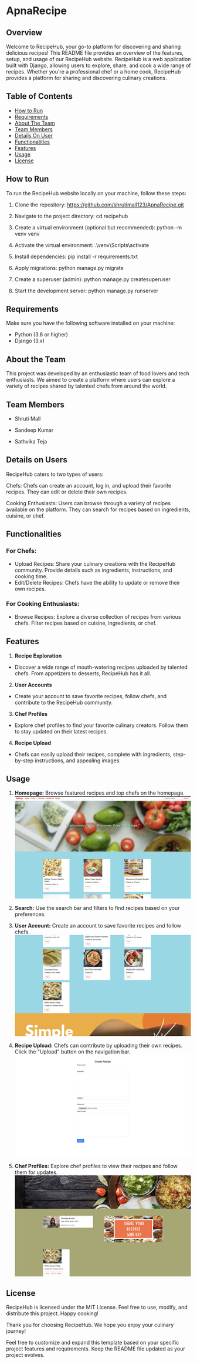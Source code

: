 # ApnaRecipe

## Overview
Welcome to RecipeHub, your go-to platform for discovering and sharing delicious recipes! This README file provides an overview of the features, setup, and usage of our RecipeHub website.
RecipeHub is a web application built with Django, allowing users to explore, share, and cook a wide range of recipes. Whether you're a professional chef or a home cook, RecipeHub provides a platform for sharing and discovering culinary creations.

## Table of Contents
- [How to Run](#How-to-Run)
- [Requirements](#Requirements)
- [About The Team](#About-the-Team)
- [Team Members](#Team-Members)
- [Details On User](#Details-on-Users)
- [Functionalities](#Functionalities)
- [Features](#Features)
- [Usage](#Usage)
- [License](#Usage)



## How to Run
To run the RecipeHub website locally on your machine, follow these steps:
1. Clone the repository:
   https://github.com/shrutimall123/ApnaRecipe.git

2. Navigate to the project directory:
   cd recipehub

3. Create a virtual environment (optional but recommended):
   python -m venv venv

4. Activate the virtual environment:
   .\venv\Scripts\activate

5. Install dependencies:
   pip install -r requirements.txt

6. Apply migrations:
   python manage.py migrate

7. Create a superuser (admin):
   python manage.py createsuperuser

8. Start the development server:
   python manage.py runserver

## Requirements
Make sure you have the following software installed on your machine:

- Python (3.6 or higher)
- Django (3.x)


## About the Team
This project was developed by an enthusiastic team of food lovers and tech enthusiasts. We aimed to create a platform where users can explore a variety of recipes shared by talented chefs from around the world.

## Team Members
- Shruti Mall

- Sandeep Kumar

- Sathvika Teja

## Details on Users
RecipeHub caters to two types of users:

Chefs:
Chefs can create an account, log in, and upload their favorite recipes.
They can edit or delete their own recipes.

Cooking Enthusiasts:
Users can browse through a variety of recipes available on the platform.
They can search for recipes based on ingredients, cuisine, or chef.


## Functionalities

### For Chefs:
- Upload Recipes:
Share your culinary creations with the RecipeHub community.
Provide details such as ingredients, instructions, and cooking time.
- Edit/Delete Recipes:
Chefs have the ability to update or remove their own recipes.

### For Cooking Enthusiasts:
- Browse Recipes:
Explore a diverse collection of recipes from various chefs.
Filter recipes based on cuisine, ingredients, or chef.


## Features
1. **Recipe Exploration**
- Discover a wide range of mouth-watering recipes uploaded by talented chefs. From appetizers to desserts, RecipeHub has it all.

2. **User Accounts**
- Create your account to save favorite recipes, follow chefs, and contribute to the RecipeHub community.

3. **Chef Profiles**
- Explore chef profiles to find your favorite culinary creators. Follow them to stay updated on their latest recipes.

4. **Recipe Upload**
- Chefs can easily upload their recipes, complete with ingredients, step-by-step instructions, and appealing images.


## Usage

1. **Homepage:**
Browse featured recipes and top chefs on the homepage.
![Featured Recipes](images/homepage.jpeg)

2. **Search:**
Use the search bar and filters to find recipes based on your preferences.

3. **User Account:**
Create an account to save favorite recipes and follow chefs.
![UsersAccount](images/chef.jpeg)

4. **Recipe Upload:**
Chefs can contribute by uploading their own recipes. Click the "Upload" button on the navigation bar.
![UploadRecipe](images/createrecipe.jpeg)

5. **Chef Profiles:**
Explore chef profiles to view their recipes and follow them for updates.
![ChefProfile](images/users.jpeg)


## License
RecipeHub is licensed under the MIT License. Feel free to use, modify, and distribute this project. Happy cooking!

Thank you for choosing RecipeHub. We hope you enjoy your culinary journey!



Feel free to customize and expand this template based on your specific project features and requirements. Keep the README file updated as your project evolves.




